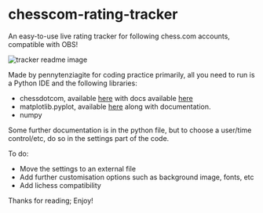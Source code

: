 # chesscom-rating-tracker
An easy-to-use live rating tracker for following chess.com accounts, compatible with OBS!

![tracker readme image](https://github.com/Pennytenziagite/chesscom-rating-tracker/assets/168604911/aa126a89-eb44-4244-9fc9-8e82a6943f6f)

Made by pennytenziagite for coding practice primarily, all you need to run is a Python IDE and the following libraries:
- chessdotcom, available [here](https://pypi.org/project/chess.com/) with docs available [here](https://chesscom.readthedocs.io/en/latest/index.html)
- matplotlib.pyplot, available [here](https://matplotlib.org/stable/) along with documentation.
- numpy

Some further documentation is in the python file, but to choose a user/time control/etc, do so in the settings part of the code.

To do:
- Move the settings to an external file
- Add further customisation options such as background image, fonts, etc
- Add lichess compatibility

Thanks for reading; Enjoy!
